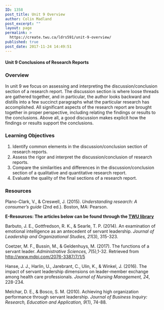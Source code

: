 ```yaml
---
ID: 1358
post_title: Unit 9 Overview
author: Colin Madland
post_excerpt: ""
layout: page
permalink: >
  https://create.twu.ca/ldrs591/unit-9-overview/
published: true
post_date: 2017-11-24 14:49:51
---
```

<h4>Unit 9 Conclusions of Research Reports</h4>

<h3>Overview</h3>

In unit 9 we focus on assessing and interpreting the discussion/conclusion section of a research report. The discussion section is where loose threads are gathered together, and in particular, the author looks backward and distills into a few succinct paragraphs what the particular research has accomplished. All significant aspects of the research report are brought together in proper perspective, including relating the findings or results to the conclusions. Above all, a good discussion makes explicit how the findings or results support the conclusions.

<h3>Learning Objectives</h3>

<ol>
<li>Identify common elements in the discussion/conclusion section of research reports.</li>
<li>Assess the rigor and interpret the discussion/conclusion of research reports.</li>
<li>Compare the similarities and differences in the discussion/conclusion section of a qualitative and quantitative research report.</li>
<li>Evaluate the quality of the final sections of a research report.</li>
</ol>

<h3>Resources</h3>

Plano-Clark, V., &amp; Creswell, J. (2015). <em>Understanding research: A consumer’s guide</em> (2nd ed.). Boston, MA: Pearson.

<strong>E-Resources: The articles below can be found through the <a href="https://www.twu.ca/library">TWU library</a></strong>

Barbuto, J. E., Gottfredson, R. K., &amp; Searle, T. P. (2014). An examination of emotional intelligence as an antecedent of servant leadership. <em>Journal of Leadership and Organizational Studies, 21</em>(3), 315-323.

Coetzer, M. F., Bussin, M., &amp; Geldenhuys, M. (2017). The functions of a servant leader. <em>Administrative Sciences, 7</em>(5),1-32. Retrieved from <a href="http://www.mdpi.com/2076-3387/7/1/5">http://www.mdpi.com/2076-3387/7/1/5</a>

Hanse, J. J., Harlin, U., Jarebrant, C., Ulin, K., &amp; Winkel, J. (2016). The impact of servant leadership dimensions on leader-member exchange among health care professionals. <em>Journal of Nursing Management, 24</em>, 228-234.

Melchar, D. E., &amp; Bosco, S. M. (2010). Achieving high organization performance through servant leadership. <em>Journal of Business Inquiry: Research, Education and Application, 9</em>(1), 74-88.